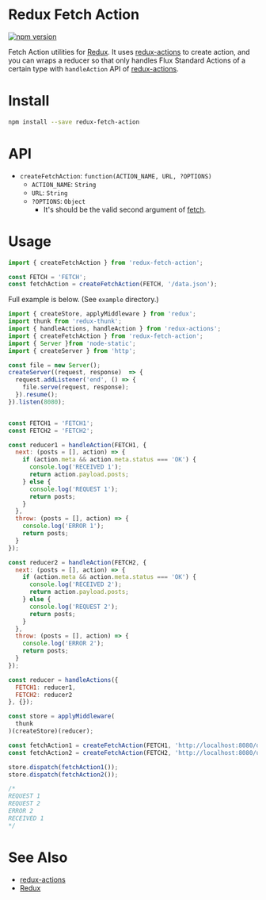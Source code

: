 # Redux Fetch Action

[![npm version](https://badge.fury.io/js/redux-fetch-action.svg)](https://badge.fury.io/js/redux-fetch-action)

Fetch Action utilities for [Redux](https://github.com/rackt/redux).
It uses [redux-actions](https://github.com/acdlite/redux-actions) to create action,
and you can wraps a reducer so that only handles Flux Standard Actions of a certain type with `handleAction` API of [redux-actions](https://github.com/acdlite/redux-actions).


# Install

```sh
npm install --save redux-fetch-action
```


# API

- `createFetchAction`: `function(ACTION_NAME, URL, ?OPTIONS)`
    - `ACTION_NAME`: `String`
    - `URL`: `String`
    - `?OPTIONS`: `Object`
        - It's should be the valid second argument of [fetch](https://github.com/github/fetch).


# Usage

```js
import { createFetchAction } from 'redux-fetch-action';

const FETCH = 'FETCH';
const fetchAction = createFetchAction(FETCH, '/data.json');
```

Full example is below.
(See `example` directory.)

```js
import { createStore, applyMiddleware } from 'redux';
import thunk from 'redux-thunk';
import { handleActions, handleAction } from 'redux-actions';
import { createFetchAction } from 'redux-fetch-action';
import { Server }from 'node-static';
import { createServer } from 'http';

const file = new Server();
createServer((request, response)  => {
  request.addListener('end', () => {
    file.serve(request, response);
  }).resume();
}).listen(8080);


const FETCH1 = 'FETCH1';
const FETCH2 = 'FETCH2';

const reducer1 = handleAction(FETCH1, {
  next: (posts = [], action) => {
    if (action.meta && action.meta.status === 'OK') {
      console.log('RECEIVED 1');
      return action.payload.posts;
    } else {
      console.log('REQUEST 1');
      return posts;
    }
  },
  throw: (posts = [], action) => {
    console.log('ERROR 1');
    return posts; 
  }
});

const reducer2 = handleAction(FETCH2, {
  next: (posts = [], action) => {
    if (action.meta && action.meta.status === 'OK') {
      console.log('RECEIVED 2');
      return action.payload.posts;
    } else {
      console.log('REQUEST 2');
      return posts;
    }
  },
  throw: (posts = [], action) => {
    console.log('ERROR 2');
    return posts; 
  }
});

const reducer = handleActions({
  FETCH1: reducer1,
  FETCH2: reducer2
}, {});

const store = applyMiddleware(
  thunk
)(createStore)(reducer);

const fetchAction1 = createFetchAction(FETCH1, 'http://localhost:8080/data.json');
const fetchAction2 = createFetchAction(FETCH2, 'http://localhost:8080/unknown.json');

store.dispatch(fetchAction1());
store.dispatch(fetchAction2());

/*
REQUEST 1
REQUEST 2
ERROR 2
RECEIVED 1
*/
```


# See Also

- [redux-actions](https://github.com/acdlite/redux-actions)
- [Redux](https://github.com/rackt/redux)
